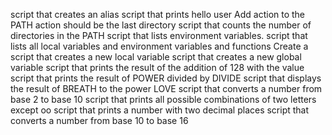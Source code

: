 script that creates an alias
 script that prints hello user
Add action to the PATH action should be the last directory
script that counts the number of directories in the PATH
 script that lists environment variables.
script that lists all local variables and environment variables and functions
Create a script that creates a new local variable
script that creates a new global variable
script that prints the result of the addition of 128 with the value 
script that prints the result of POWER divided by DIVIDE
script that displays the result of BREATH to the power LOVE
script that converts a number from base 2 to base 10
script that prints all possible combinations of two letters except oo
script that prints a number with two decimal places
script that converts a number from base 10 to base 16


